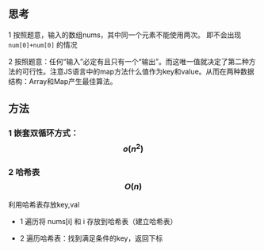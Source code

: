 ## 思考

1 按照题意，输入的数组nums，其中同一个元素不能使用两次。 即不会出现`num[0]+num[0]` 的情况

2 按照题意：任何“输入”必定有且只有一个“输出”。而这唯一值就决定了第二种方法的可行性。注意JS语言中的map方法什么值作为key和value。从而在两种数据结构：Array和Map产生最佳算法。

## 方法

### 1 嵌套双循环方式：$$o(n^2)$$

### 2 哈希表 $$O(n)$$

利用哈希表存放key,val

- 1 遍历将 nums[i] 和 i 存放到哈希表（建立哈希表）

- 2 遍历哈希表：找到满足条件的key，返回下标
